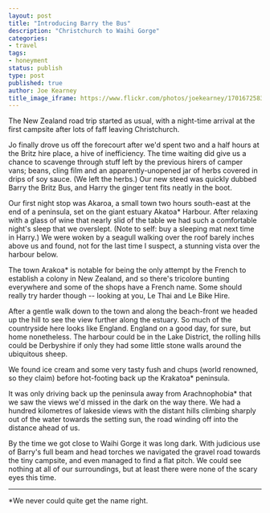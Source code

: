 ```yaml
---
layout: post
title: "Introducing Barry the Bus"
description: "Christchurch to Waihi Gorge"
categories:
- travel
tags:
- honeyment
status: publish
type: post
published: true
author: Joe Kearney
title_image_iframe: https://www.flickr.com/photos/joekearney/17016725833/in/album-72157652379606419/player/
---
```


The New Zealand road trip started as usual, with a night-time arrival at the first campsite after lots of faff leaving Christchurch.

Jo finally drove us off the forecourt after we'd spent two and a half hours at the Britz hire place, a hive of inefficiency. The time waiting did give us a chance to scavenge through stuff left by the previous hirers of camper vans; beans, cling film and an apparently-unopened jar of herbs covered in drips of soy sauce. (We left the herbs.) Our new steed was quickly dubbed Barry the Britz Bus, and Harry the ginger tent fits neatly in the boot.

Our first night stop was Akaroa, a small town two hours south-east at the end of a peninsula, set on the giant estuary Akatoa* Harbour. After relaxing with a glass of wine that nearly slid of the table we had such a comfortable night's sleep that we overslept. (Note to self: buy a sleeping mat next time in Harry.) We were woken by a seagull walking over the roof barely inches above us and found, not for the last time I suspect, a stunning vista over the harbour below.

The town Arakoa* is notable for being the only attempt by the French to establish a colony in New Zealand, and so there's tricolore bunting everywhere and some of the shops have a French name. Some should really try harder though -- looking at you, Le Thai and Le Bike Hire.

After a gentle walk down to the town and along the beach-front we headed up the hill to see the view further along the estuary. So much of the countryside here looks like England. England on a good day, for sure, but home nonetheless. The harbour could be in the Lake District, the rolling hills could be Derbyshire if only they had some little stone walls around the ubiquitous sheep.

We found ice cream and some very tasty fush and chups (world renowned, so they claim) before hot-footing back up the Krakatoa* peninsula.

It was only driving back up the peninsula away from Arachnophobia* that we saw the views we'd missed in the dark on the way there. We had a hundred kilometres of lakeside views with the distant hills climbing sharply out of the water towards the setting sun, the road winding off into the distance ahead of us.

By the time we got close to Waihi Gorge it was long dark. With judicious use of Barry's full beam and head torches we navigated the gravel road towards the tiny campsite, and even managed to find a flat pitch. We could see nothing at all of our surroundings, but at least there were none of the scary eyes this time.

***

*We never could quite get the name right.